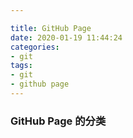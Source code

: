 ```yaml
---

title: GitHub Page
date: 2020-01-19 11:44:24
categories:
- git
tags:
- git
- github page
---
```


### GitHub Page 的分类